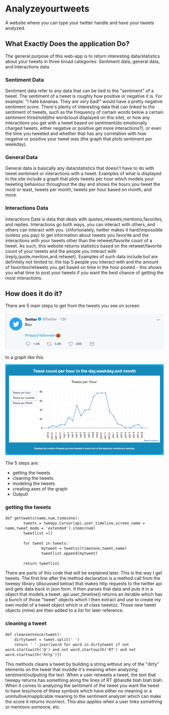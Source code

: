# Analyzeyourtweets
A website where you can type your twitter handle and have your tweets analyzed.


## What Exactly Does the application Do?

  The general purpose of this web-app is to return interesting data/statistics about your tweets in three
broad categories: Sentiment data, general data, and Interactions data.

### Sentiment Data

  Sentiment data refer to any data that can be tied to the "sentiment" of a tweet. The sentiment of a 
tweet is roughly how positive or negative it is. For example: "I hate bananas. They are very bad!" would
have a pretty negative sentiment score. There's plenty of interesting data that can linked to the sentiment of tweets,
such as the frequency of certain words below a certain sentiment threshold(the wordcloud displayed on this site), or 
how any interactions you get with a tweet based on sentiment(do emotionally charged tweets, either negative or positive get more interactions?),
or even the time you tweeted and whether that has any correlation with how negative or positive your tweet was (the graph that plots sentiment per weekday).
                
### General Data

  General data is basically any data/statistics that doesn't have to do with tweet sentiment or
interactions with a tweet. Examples of what is displayed in the site include a graph that plots
tweets per hour which models your tweeting behaviour throughout the day and shows the hours you tweet the most
or least, tweets per month, tweets per hour based on month, and more. 
                
### Interactions Data

  Interactions Data is data that deals with quotes,retweets,mentions,favorites, and replies. Interactions go both ways,
you can interact with others, and others can interact with you. Unfortunately, twitter makes it 
hard/impossible (unless you pay) to get information about tweets you favorite and the interactions
with your tweets other than the retweet/favorite count of a tweet. As such, this website returns statistics
based on the retweet/favorite count of your tweets and the people you interact with (reply,quote,mention,and retweet). Examples of such data include but are definitely not limited to: the top 5 people you interact with and the amount of favorites/retweets you get based on time in the hour posted - this shows you what time to post your tweets if you want the best chance of getting the most interactions.



## How does it do it?
There are 5 main steps to get from the tweets you see on screen 

![picture of a tweet](tweet.png)

to a graph like this

![picture of a graph](graph.png)

The 5 steps are:
- getting the tweets
- cleaning the tweets
- modeling the tweets
- creating axes of the graph
- Output!

### getting the tweets

~~~~
def gettweets(name,num,timezone):
        tweets = tweepy.Cursor(api.user_timeline,screen_name = name,tweet_mode = 'extended').items(num)
        tweetlist =[]
        
        for tweet in tweets:
                mytweet = tweetzz(timezone,tweet,name)
                tweetlist.append(mytweet)
        
        return tweetlist
~~~~
There are parts of this code that will be explained later. This is the way I get tweets. The first line after the method declaration is a method call from the tweepy library (discussed below) that makes http requests to the twitter api and gets data back in json form. It then parses that data and puts it in a object that models a tweet. api.user_timeline() returns an iterable which has a bunch of those "tweet" objects which I then extract and use to create my own model of a tweet object which is of class tweetzz. Those new tweet objects (mine) are then added to a list for later reference. 

### cleaning a tweet
~~~~
def cleansentence(tweet):
    dirtytweet = tweet.split(' ')
    return ' '.join([word for word in dirtytweet if not word.startswith('@') and not word.startswith('RT') and not word.startswith('http')])
~~~~

This methods cleans a tweet by building a string without any of the "dirty" elements on the tweet that muddle it's meaning 
when analyzing sentiment/outputing the text. When a user retweets a tweet, the text that tweepy returns has something along the lines of RT @handle blah blah blah. When it comes to analyzing the sentiment of the tweet you want the tweet to have less/none of these symbols which have either no meaning or a unintuitive/inapplicable meaning to the sentiment analyzer which can make the score it returns incorrect. This also applies when a user links something or mentions someone, etc. 
